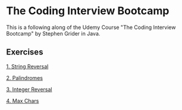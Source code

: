 # The Coding Interview Bootcamp

This is a following along of the Udemy Course "The Coding Interview Bootcamp" by Stephen Grider in Java.

## Exercises

[1. String Reversal](exercises/01-string-reversal.md)

[2. Palindromes](exercises/02-palindromes.md)

[3. Integer Reversal](exercises/03-int-reversal.md)

[4. Max Chars](exercises/04-max-chars.md)
